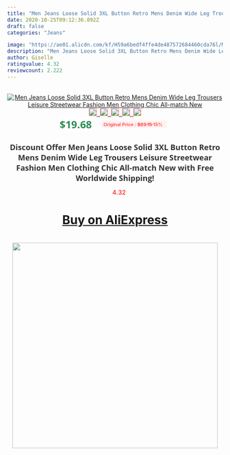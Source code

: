 ```yaml
---
title: "Men Jeans Loose Solid 3XL Button Retro Mens Denim Wide Leg Trousers Leisure Streetwear Fashion Men Clothing Chic All-match New"
date: 2020-10-25T09:12:36.892Z
draft: false
categories: "Jeans"

image: "https://ae01.alicdn.com/kf/H59a6bedf4ffe4de487572684460cda76l/Men-Jeans-Loose-Solid-3XL-Button-Retro-Mens-Denim-Wide-Leg-Trousers-Leisure-Streetwear-Fashion-Men.jpg"
description: "Men Jeans Loose Solid 3XL Button Retro Mens Denim Wide Leg Trousers Leisure Streetwear Fashion Men Clothing Chic All-match New"
author: Giselle
ratingvalue: 4.32
reviewcount: 2.222
---
```

<br>
<div style="text-align: center;">
<a href="https://s.click.aliexpress.com/e/_AEAFIV" target="_blank" rel="nofollow noopener noreferrer"><img alt="Men Jeans Loose Solid 3XL Button Retro Mens Denim Wide Leg Trousers Leisure Streetwear Fashion Men Clothing Chic All-match New" class="magnifier-image" src="https://ae01.alicdn.com/kf/H59a6bedf4ffe4de487572684460cda76l/Men-Jeans-Loose-Solid-3XL-Button-Retro-Mens-Denim-Wide-Leg-Trousers-Leisure-Streetwear-Fashion-Men.jpg_640x640.jpg">
<br>
<img style="border:1px solid salmon" src="https://ae01.alicdn.com/kf/H59a6bedf4ffe4de487572684460cda76l/Men-Jeans-Loose-Solid-3XL-Button-Retro-Mens-Denim-Wide-Leg-Trousers-Leisure-Streetwear-Fashion-Men.jpg_120x120.jpg">&nbsp;&nbsp;<img style="border:1px solid salmon" src="https://ae01.alicdn.com/kf/Hf4ef7ec049814e02a0436e32e49665bbw/Men-Jeans-Loose-Solid-3XL-Button-Retro-Mens-Denim-Wide-Leg-Trousers-Leisure-Streetwear-Fashion-Men.jpg_120x120.jpg">&nbsp;&nbsp;<img style="border:1px solid salmon" src="https://ae01.alicdn.com/kf/Hbe8f87ec7ece46c885b8d907fbcd0cbdh/Men-Jeans-Loose-Solid-3XL-Button-Retro-Mens-Denim-Wide-Leg-Trousers-Leisure-Streetwear-Fashion-Men.jpg_120x120.jpg">&nbsp;&nbsp;<img style="border:1px solid salmon" src="https://ae01.alicdn.com/kf/H3611f2922e6245a394ef17461ce06230f/Men-Jeans-Loose-Solid-3XL-Button-Retro-Mens-Denim-Wide-Leg-Trousers-Leisure-Streetwear-Fashion-Men.jpg_120x120.jpg">&nbsp;&nbsp;<img style="border:1px solid salmon" src="https://ae01.alicdn.com/kf/H8b595caac26e4db08da94fc6d74546314/Men-Jeans-Loose-Solid-3XL-Button-Retro-Mens-Denim-Wide-Leg-Trousers-Leisure-Streetwear-Fashion-Men.jpg_120x120.jpg"></a></div><br0>
<div style="text-align: center;"><span style="background-color: white; border: 0px; box-sizing: border-box; color: seagreen; display: inline-block; font-family: &quot;open sans&quot; , &quot;arial&quot; , &quot;helvetica&quot; , sans-serif , &quot;heiti&quot;; font-size: 24px; font-stretch: inherit; font-weight: 700; line-height: inherit; margin: 0px 10px 0px 0px; padding: 0px; vertical-align: middle;">$19.68 </span>
<span style="background: rgb(255 , 241 , 241); border-radius: 3px; border: 0px; box-sizing: border-box; color: #ff4747; display: inline-block; font-family: inherit; font-size: 12px; font-stretch: inherit; font-style: inherit; font-variant: inherit; font-weight: 600; line-height: inherit; margin: 0px; padding: 2px 5px; transform: scale(0.9); vertical-align: middle;">Original Price : <b style="text-decoration: line-through;">$23.15 </b> 15%&nbsp;&nbsp;</span></div>
<h1 style="color: #333333; display: inline-block; font-family: &quot;open sans&quot; , &quot;arial&quot; , &quot;helvetica&quot; , sans-serif , &quot;heiti&quot;; font-size: 18px; font-stretch: inherit; font-weight: 700; text-align: center;">Discount Offer Men Jeans Loose Solid 3XL Button Retro Mens Denim Wide Leg Trousers Leisure Streetwear Fashion Men Clothing Chic All-match New with Free Worldwide Shipping!</h1>
<div style="color: #ff4747; text-align: center;">
<img src="https://4.bp.blogspot.com/-M0ZcTcb-5uY/XleCXlxnR4I/AAAAAAAAAEc/OrjgMkXV1oMQFaCRZj5HQwOCBcu3w1FegCPcBGAYYCw/s1600/star.png" style="height: 15px;">&nbsp;<b>4.32</b></div>
<div class="button_cont" align="center"><a class="buynow_a" href="https://s.click.aliexpress.com/e/_AEAFIV" target="_blank" rel="nofollow noopener noreferrer"><H1>Buy on AliExpress</H1></a></div><br>
<div class="separator" style="clear: both; text-align: center;">
<img src="https://lh3.googleusercontent.com/-pTy5HemUv9M/XlePHvY0dAI/AAAAAAAAAE4/0nX5iRUoIWY8eMW9Dpxeirr157OZliDIgCLcBGAsYHQ/s1600/badge.gif" width="480">
</div>
